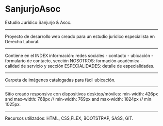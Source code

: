 # SanjurjoAsoc
Estudio Jurídico Sanjurjo & Asoc.
***
Proyecto de desarrollo web creado para un estudio jurídico especialista en Derecho Laboral.
***
Contiene en el INDEX información: redes sociales - contacto - ubicación - formulario de contacto, sección NOSOTROS: formación académica - calidad de servicio y sección ESPECIALIDADES: detalle de especialidades.
***
Carpeta de imágenes catalogadas para fácil ubicación.
***
Sitio creado responsive con dispositivos desktop/móviles: min-width: 426px and max-width: 768px // min-width: 769px and max-width: 1024px // min 1025px.
***
Recursos utilizados: HTML, CSS,FLEX, BOOTSTRAP, SASS, GIT.

